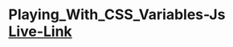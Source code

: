 # Playing_With_CSS_Variables-Js [Live-Link](https://aminul-islam565688.github.io/Playing_With_CSS_Variables_and_Js/)

